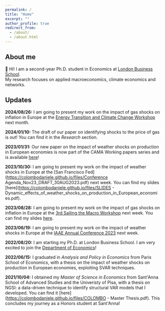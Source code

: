 ```yaml
---
permalink: /
title: "Home"
excerpt: ""
author_profile: true
redirect_from: 
  - /about/
  - /about.html
---
```



About me
------
<span class="wave">👋</span> Hi! I am a second-year Ph.D. student in Economics at [London Business School](https://www.london.edu/faculty-and-research/economics).<br>
My research focuses on applied macroeconomics, climate economics and networks.


Updates
------

**2024/08/26:** I am going to present my work on the impact of gas shocks on inflation in Europe at the [Energy Transition and Climate Change Workshop](https://sites.google.com/ucr.edu/energytransitionclimatechange/home/) next month.

**2024/01/10:** The draft of our paper on identifying shocks to the price of gas is out! You can find it in the _Research_ section.

**2023/01/31:** Our new paper on the impact of weather shocks on production in European economies is now part of the CAMA Working papers series and is available [here](https://cama.crawford.anu.edu.au/sites/default/files/publication/cama_crawford_anu_edu_au/2024-01/07_2024_colombo_ferrara.pdf)!

**2023/10/30:** I am going to present my work on the impact of weather shocks in Europe at the [San Francisco Fed](https://colombodaniele.github.io/files/Conference Agenda_Nov23_DRAFT_30AUG2023.pdf) next week. You can find my slides [here](https://colombodaniele.github.io/files/SLIDES - Dynamic_effects_of_weather_shocks_on_production_in_European_economies.pdf).

**2023/08/28:** I am going to present my work on the impact of gas shocks on inflation in Europe at the [3rd Sailing the Macro Workshop](https://www.sailingthemacro.com/) next week. You can find my slides [here](https://colombodaniele.github.io/files/slides_Gas_Price_Shocks_and_the_Inflation_Surge_in_Europe.pdf).

**2023/06/19:** I am going to present my work on the impact of weather shocks in Europe at the [IAAE Annual Conference 2023](https://www.bi.edu/about-bi/events/2023/june/iaae2023/) next week.

**2022/08/20:** I am starting my Ph.D. at London Business School. I am very excited to join the [Department of Economics](https://www.london.edu/faculty-and-research/economics)!

**2022/06/15:** I graduated in *Analysis and Policy in Economics* from Paris School of Economics, with a thesis on the impact of weather shocks on production in European economies, exploiting SVAR techniques.

**2021/10/04:** I obtained my *Master of Science in Economics* from Sant'Anna School of Advanced Studies and the Univeristy of Pisa, with a thesis on NGSI: a data-driven technique to identify structural VAR models that I developed. You can find it [here](https://colombodaniele.github.io/files/COLOMBO - Master Thesis.pdf). This concludes my journey as a Honors student at Sant'Anna!



